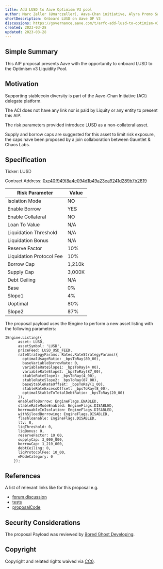 ```yaml
---
title: Add LUSD to Aave Optimism V3 pool
author: Marc Zeller (@marczeller), Aave-Chan initiative, Alyra Promo Satoshi
shortDescription: Onboard LUSD on Aave OP V3
discussions: https://governance.aave.com/t/arfc-add-lusd-to-optimism-v3-market/12113
created: 2023-03-28
updated: 2023-03-28
---
```


## Simple Summary
This AIP proposal presents Aave with the opportunity to onboard LUSD to the Optimism v3 Liquidity Pool.

## Motivation
Supporting stablecoin diversity is part of the Aave-Chan Initiative (ACI) delegate platform.

The ACI does not have any link nor is paid by Liquity or any entity to present this AIP.

The risk parameters provided introduce LUSD as a non-collateral asset.

Supply and borrow caps are suggested for this asset to limit risk exposure, the caps have been proposed by a join collaboration between Gauntlet & Chaos Labs.

## Specification

Ticker: LUSD

Contract Address: [0xc40f949f8a4e094d1b49a23ea9241d289b7b2819](https://optimistic.etherscan.io/address/0xc40f949f8a4e094d1b49a23ea9241d289b7b2819)

|Risk Parameter|Value|
| --- | --- |
|Isolation Mode|NO|
|Enable Borrow|YES|
|Enable Collateral|NO|
|Loan To Value|N/A|
|Liquidation Threshold|N/A|
|Liquidation Bonus|N/A|
|Reserve Factor|10%|
|Liquidation Protocol Fee|10%|
|Borrow Cap|1,210k|
|Supply Cap|3,000K|
|Debt Ceiling|N/A|
|Base|0%|
|Slope1|4%|
|Uoptimal|80%|
|Slope2|87%|

The proposal payload uses the IEngine to perform a new asset listing with the following parameters:

```solidity
IEngine.Listing({
      asset: LUSD,
      assetSymbol: 'LUSD',
      priceFeed: LUSD_USD_FEED,
      rateStrategyParams: Rates.RateStrategyParams({
        optimalUsageRatio: _bpsToRay(80_00),
        baseVariableBorrowRate: 0,
        variableRateSlope1: _bpsToRay(4_00),
        variableRateSlope2: _bpsToRay(87_00),
        stableRateSlope1: _bpsToRay(4_00),
        stableRateSlope2: _bpsToRay(87_00),
        baseStableRateOffset: _bpsToRay(1_00),
        stableRateExcessOffset: _bpsToRay(8_00),
        optimalStableToTotalDebtRatio: _bpsToRay(20_00)
      }),
      enabledToBorrow: EngineFlags.ENABLED,
      stableRateModeEnabled: EngineFlags.DISABLED,
      borrowableInIsolation: EngineFlags.DISABLED,
      withSiloedBorrowing: EngineFlags.DISABLED,
      flashloanable: EngineFlags.DISABLED,
      ltv: 0,
      liqThreshold: 0,
      liqBonus: 0,
      reserveFactor: 10_00,
      supplyCap: 3_000_000,
      borrowCap: 1_210_000,
      debtCeiling: 0,
      liqProtocolFee: 10_00,
      eModeCategory: 0
    });
```

## References

A list of relevant links like for this proposal e.g.

- [forum discussion](https://governance.aave.com/t/arfc-add-lusd-to-optimism-v3-market/12113)
- [tests](https://github.com/bgd-labs/aave-v3-crosschain-listing-template/blob/main/src/AaveV3OPNewListings_20230327/AaveV3OPNewListings_20230327_test.t.sol)
- [proposalCode](https://github.com/bgd-labs/aave-v3-crosschain-listing-template/blob/main/src/AaveV3OPNewListings_20230327/AaveV3OPNewListings_20230327.sol)

## Security Considerations

The proposal Payload was reviewed by [Bored Ghost Developing](https://bgdlabs.com/).

## Copyright

Copyright and related rights waived via [CC0](https://creativecommons.org/publicdomain/zero/1.0/).
